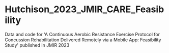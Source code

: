 # Hutchison_2023_JMIR_CARE_Feasibility
Data and code for 'A Continuous Aerobic Resistance Exercise Protocol for Concussion Rehabilitation Delivered Remotely via a Mobile App: Feasibility Study' published in JMIR 2023
